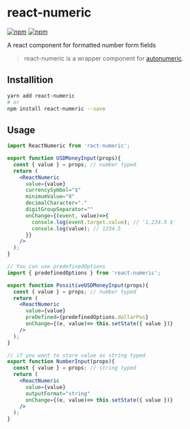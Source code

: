 # react-numeric

[![npm](https://img.shields.io/npm/l/react-numeric.svg?style=flat-square)]()
[![npm](https://img.shields.io/npm/v/react-numeric.svg?style=flat-square)](https://www.npmjs.com/package/react-numeric)


A react component for formatted number form fields
> react-numeric is a wrapper component for [autonumeric](https://github.com/autoNumeric/autoNumeric).

## Installition

```sh
yarn add react-numeric
# or
npm install react-numeric --save
```

## Usage

```jsx
import ReactNumeric from 'ract-numeric';

export function USDMoneyInput(props){
  const { value } = props; // number typed
  return (
    <ReactNumeric
      value={value}
      currencySymbol="$"
      minimumValue="0"
      decimalCharacter="."
      digitGroupSeparator=""
      onChange={(event, value)=>{
        console.log(event.target.value); // '1,234.5 $'
        console.log(value); // 1234.5
      }}
    />
  );
}

// You can use predefinedOptions
import { predefinedOptions } from 'react-numeric';

export function PossitiveUSDMoneyInput(props){
  const { value } = props; // number typed
  return (
    <ReactNumeric
      value={value}
      preDefined={predefinedOptions.dollarPos}
      onChange={(e, value)=> this.setState({ value })}
    />
  );
}

// if you want to store value as string typed
export function NumberInput(props){
  const { value } = props; // string typed
  return (
    <ReactNumeric
      value={value}
      outputFormat="string"
      onChange={(e, value)=> this.setState({ value })}
    />
  );
}
```
